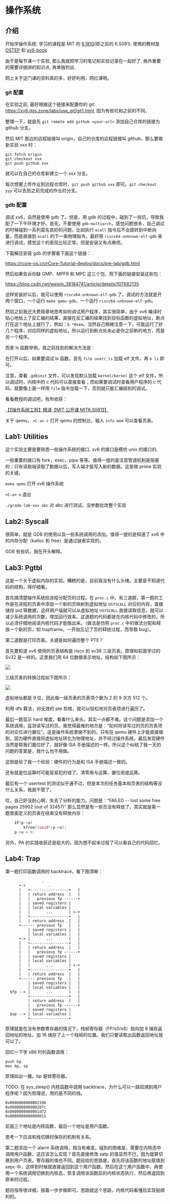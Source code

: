 # 操作系统

## 介绍

开始学操作系统. 学习的课程是 MIT 的 [6.1810](https://pdos.csail.mit.edu/6.828/2023/schedule.html)(即之前的 6.S081). 使用的教材是 [OSTEP](https://pages.cs.wisc.edu/~remzi/OSTEP/) 和 [xv6-book](https://pdos.csail.mit.edu/6.828/2023/xv6/book-riscv-rev3.pdf)

由于是每节课一个实验, 那么我就把学习的笔记和实验记录在一起好了. 格外重要的需要详细讲的知识点, 再单独列出.

网上关于这门课的资料真的多，好好利用，网红课啊。

### git 配置

在实验之前, 最好根据这个链接来配置你的 git: <https://xv6.dgs.zone/labs/use_git/git1.html>, 因为有些坑和之前的不同。

整理一下，就是先 `git remote add github <your-url>` 添加自己仓库的链接为 github 分支。

然后 MIT 那边的远程链接叫 origin，自己的仓库的远程链接叫 github，那么要做新实验 xxx 时：
```
git fetch origin
git checkout xxx
git push github xxx
```
就可以在自己的仓库新建立一个 xxx 分支。

每次想要上传作业到远程仓库时，`git push github xxx` 即可。`git checkout yyy` 可以去到之前完成的作业的分支。


### gdb 配置

调试 xv6，自然是使用 gdb 了。但是，用 gdb 的过程中，碰到了一些坑，导致我配了一下午环境才好。首先，不要使用 `gdb-multiarch`，感觉问题很多，自己调试的时候碰到一系列莫名其妙的问题，比如执行 `ecall` 指令后不会跳转到中断向量，而是直接到 `ecall` 的下一条物理指令。最好用 `riscv64-unknown-elf-gdb` 来进行调试，感觉这个的表现比较正常。但是安装又有点麻烦。

下载解压安装 gdb 的步骤看下面这个链接：

<https://rcore-os.cn/rCore-Tutorial-deploy/docs/pre-lab/gdb.html>

然后如果告诉你缺 GMP、MPFR 和 MPC 这三个包，照下面的链接安装这些包：

<https://blog.csdn.net/weixin_38184741/article/details/107682135>

这样安装好以后，就可以使用 `riscv64-unknown-elf-gdb` 了。调试的方法就是开两个窗口，一个运行 `make qemu-gdb`，一个运行 `riscv64-unknown-elf-gdb`。

然后之前我还大费周章地思考如何调试用户程序，其实很简单，由于 xv6 编译时贴心地给上了反汇编的结果，直接在反汇编的结果找到目标函数的虚拟地址，断点打在这个地址上就行了，例如：`b *0xee`。当然自己稍微注意一下，可能运行了好几个程序，对应同样的虚拟地址，所以运行到断点处未必是你之前断的地方，而是另一个程序。

而拿 ls 函数举例，我之前找到的解决方法是：

在打开以后，如果要调试 ls 函数，首先 `file user/_ls` 加载 elf 文件，再 `b ls` 即可。

注意，查看 `.gdbinit` 文件，可以发现默认加载 `kernel/kernel` 这个 elf 文件，所以调试时，内核中的 c 代码可以直接查看；而如果要调试时查看用户程序的 c 代码，就要像上面一样用 `file` 指令加载一下，否则就只能汇编级别的调试。

看看教授的调试吧，有所收获：

[【【操作系统工程】精译【MIT 公开课 MIT6.S081】】](https://www.bilibili.com/video/BV1rS4y1n7y1?p=5&vd_source=76a8da1c0cc599f90b921e944a47c151)

关于 qemu， `<C-a> c` 打开 qemu 的控制台，输入 `info mem` 可以查看页表。


## Lab1: Utilities

这个实验主要是要熟悉一些操作系统的接口. xv6 的接口是模仿 unix 的接口的.

一些重要的接口有 fork，exec，pipe 等等。值得一提的是注意管道机制是阻塞的：只有读取端读取了数据以后，写入端才能写入新的数据。这是做 prime 实验的关键。

`make qemu` 打开 xv6 操作系统

`<C-a> x` 退出

`./grade-lab-xxx abc` 对 abc 进行测试。没参数批改整个实验

## Lab2: Syscall

很简单，就是 GDB 的使用以及一些系统调用的添加。值得一提的是知道了 xv6 中的内存分配（kalloc 和 free）是通过链表实现的。

GDB 有些坑，我在开头解释。


## Lab3: Pgtbl

这是一个关于虚拟内存的实验。糟糕的是，目前我没有什么头绪。主要是不知道代码的结构，得仔细看。

首先搞清楚操作系统给进程分配页的过程。在 `proc.c` 中。有三道题，第一题的工作是在进程的页表中添加一个新的页映射到虚拟地址 `USYSCALL` 对应的内存，直接储存 pid 等数据，这样用户端就可以从虚拟地址 `USYSCALL` 直接读取信息，就可以减少系统调用的次数，增加运行效率。这道题的代码都是在内核代码中修改的，所以必须仔细地阅读内核代码才能做出来。（做法是仿照 `proc.c` 中的做法分配和释放一个新的页，如 trapframe。一开始忘记了页的释放过程，而导致 bug）。

第二道题是打印页表。关键是如何遍历整个 PTE？

首先要知道 xv6 使用的页表结构是 riscv 的 sv39 三级页表。原理和前面学过的 Sv32 是一样的。这里我们用 64 位数据表示地址，结构如下图所示：

<img src="https://cdn.jsdelivr.net/gh/peter5723/imagehost/oslab3.1.png"/>

三级页表的转换过程如下图所示：

<img src="https://cdn.jsdelivr.net/gh/peter5723/imagehost/oslab3.2.png"/>

虚拟地址都是 9 位，因此每一级页表的页表项个数为 2 的 9 次方 512 个。

利用 dfs 算法，对无效的 pte 剪枝，就可以轻松地对页表项进行遍历了。

最后一题显示 hard 难度，看看什么来头。其实一点都不难。这个问题是添加一个系统调用，监测读写过的页。我觉得最难的地方是：“如何将读写过的页的页表项的对应位进行置位”。这是操作系统里做不到的，只有在 qemu 硬件上才能直接做到，因为硬件直接将虚拟地址转化为物理地址，并不经过操作系统。最后发现硬件当然是帮我们置位好了，就好像 ISA 手册描述的一样。所以这个纠结了我一天的问题的答案是，我什么也不用做。

这倒是给了我一个经验：硬件的行为是和 ISA 手册描述一致的。

还有就是位运算时可能容易犯的错了。清零用与运算，置位用或运算。

最后有一个 usertest 的测试似乎通不过，但是本次的任务基本和页表的结构等没什么关系，我就不管了。

哎，自己好没耐心啊，失去了分析的能力。问题是：“FAILED -- lost some free pages 25902 (out of 32457)” 那么显然是有一些页没有释放了，其实就是第一题里面定义的页表在结束没有释放内存：

```c
	if(p->u)
		kfree((void*)p->u);
	p->u = 0;
```

另外，PA 的实践收获还是挺大的，因为想不起来过程了可以看自己的代码回忆。


## Lab4: Trap

第一题打印函数调用的 backtrace，看下图清晰：

```
                .
      +->          .
      |   +-----------------+   |
      |   | return address  |   |
      |   |   previous fp ------+
      |   | saved registers |
      |   | local variables |
      |   |       ...       | <-+
      |   +-----------------+   |
      |   | return address  |   |
      +------ previous fp   |   |
          | saved registers |   |
          | local variables |   |
      +-> |       ...       |   |
      |   +-----------------+   |
      |   | return address  |   |
      |   |   previous fp ------+
      |   | saved registers |
      |   | local variables |
      |   |       ...       | <-+
      |   +-----------------+   |
      |   | return address  |   |
      +------ previous fp   |   |
          | saved registers |   |
          | local variables |   |
  $fp --> |       ...       |   |
          +-----------------+   |
          | return address  |   |
          |   previous fp ------+
          | saved registers |
  $sp --> | local variables |
          +-----------------+
```

原理就是在没有参数寄存器的情况下，栈帧寄存器（FP/s0/x8）指向加 8 储存返回地址的地址，加 16 储存了上一个栈帧的位置。我们只要读取出函数返回地址就可以了。

回忆一下学 x86 时的函数调用：

```
push bp
mov bp, sp
```

原理如出一辙。bp 是帧寄存器。

TODO: 在 sys_sleep() 内核函数中调用 backtrace，为什么可以一路回溯到用户程序呢？因为照理说，用的是不同的栈。

```
0x0000000080002198
0x000000008000207c
0x0000000080001d72
0x0000000000000012
```

前面三个地址是内核函数，最后一个地址是用户函数。

思考一下应该和栈切换时保存的机制有关系。


第二题添加一个 alarm 系统调用，相当有难度。碰到的困难是，需要在内核态中调用用户函数，这应该怎么实现？首先直接修改 satp 的值显然不行。因为就算切换到用户页表，寄存器的值也不同。题目给的思路是，首先将该函数的地址赋值到 sepc 中，这样到时候就直接返回到这个用户函数。然后在这个用户函数中，再使用一个系统调用切换到内核态，恢复调用该函数前的内核状态执行，然后再返回到原来的过程。

题目指导很详细，按着一步步做即可，思路就这个思路，内核代码看懂后实现挺顺利的。

